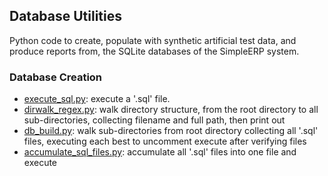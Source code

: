 ## Database Utilities

Python code to create, populate with synthetic artificial test data, and produce reports from, the SQLite databases of the SimpleERP system.

### Database Creation

- [execute_sql.py](https://github.com/jonfernq/SimpleERP/blob/main/db-utilities/execute-sql.py): execute a '.sql' file.
- [dirwalk_regex.py](https://github.com/jonfernq/SimpleERP/blob/main/db-utilities/dirwalk_regex.py): walk directory structure, from the root directory to all sub-directories, collecting filename and  full path, then print out  
- [db_build.py](https://github.com/jonfernq/SimpleERP/blob/main/db-utilities/db_build.py): walk sub-directories from root directory collecting all '.sql' files, executing each best to uncomment execute after verifying files 
- [accumulate_sql_files.py](https://github.com/jonfernq/SimpleERP/blob/main/db-utilities/accumulate_sql_files.py): accumulate all '.sql' files into one file and execute 

